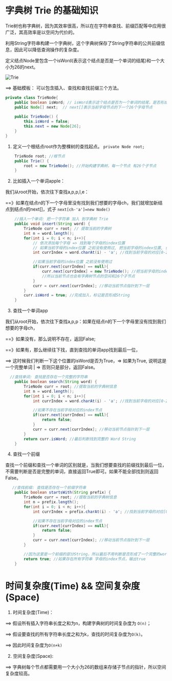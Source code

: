 # 字典树 Trie 的基础知识 
Trie树也称字典树，因为其效率很高，所以在在字符串查找、前缀匹配等中应用很广泛，其高效率是以空间为代价的。

利用String字符串构建一个字典树，这个字典树保存了String字符串的公共前缀信息，因此可以降低查询操作的复杂度。

定义结点Node里包含一个isWord(表示这个结点是否是一个单词的结尾)和一个大小为26的next。

![Trie](https://github.com/ChenHCY/AlgorithmsQuestion/assets/60770401/5a07c857-7e11-46dc-a599-f71fcdd7b8fd)

==> 基础模板： 可以包含插入、查找和查找前缀三个方法。
```Java
private class TrieNode{
    public boolean isWord; // isWord表示这个结点是否为一个单词的结尾，是否形成一个Word String  
    public Node[] next;  // next[]表示当前字母节点的下一个26个字母节点
        
    public TrieNode() {
        this.isWord = false;
        this.next = new Node[26];
    }
}
```

1. 定义一个根结点root作为整棵树的查找起点。 `private Node root;`
```Java
    TrieNode root; //根节点
    public Trie() {
        root = new TrieNode(); //开始构建字典树，每一个节点 有26个子节点
    }
```

2. 比如插入一个单词apple：

我们从root开始，依次往下查找a,p,p,l,e：

==》如果在结点n的下一个字母里没有找到我们想要的字母ch，我们就增加新结点到结点n的next[]，式子 `next[ch-'a']=new Node()`

```Java
    //插入一个单词: 把一个字符串 加入 到字典树 Trie
    public void insert(String word) {
        TrieNode curr = root; // 提取当前的字典树
        int n = word.length();
        for(int i = 0; i < n; i++){
            // 依次添加每个字母 => 找到每个字母的index位置
            // 如果当前字母的index位置 之前没有使用过, 把当前字母的index位置, 创建一个新的字典树节点
            int currIndex = word.charAt(i) - 'a'; //找到当前字母的对应[0-26]中的index位置

            //如果当前字母的index位置 之前没有使用过
            if(curr.next[currIndex] == null){ 
                curr.next[currIndex] = new TrieNode(); //把当前字母的index位置, 创建一个新的字典树节点
                //所以当前节点也会有字典树节点的空间和26个子节点
            }
            curr = curr.next[currIndex]; //移动当前节点指针到下一层
        }
        curr.isWord = true; //完成加入，标记是否形成String
    }
```

3. 查找一个单词app

我们从root开始，依次往下查找a,p,p：如果在结点n的下一个字母里没有找到我们想要的字母ch，

==》如果没有，那么说明不存在，返回False;

==》如果有，那么继续往下找，直到查找的单词app找到最后一位，
  
==> 这时候我们判断一下这个位置的isWord是否为True，=> 如果为True, 说明这是一个完整单词 |  => 否则只是部分，返回False。

```Java
  //查找单词: 查找是否存在一个完整的字符串
    public boolean search(String word) {
        TrieNode curr = root; //提取当前的字典树信息
        int n = word.length();
        for(int i = 0; i < n; i++){
            int currIndex = word.charAt(i) - 'a'; //找到当前字母的对应[0-26]中的index位置

            //如果不存在当前字母对应的index节点
            if(curr.next[currIndex] == null){ 
                return false;
            }
            curr = curr.next[currIndex]; //移动当前节点指针到下一层
        }
        return curr.isWord; //最后判断找到完整的 Word String
    }
```

4. 查找一个前缀

查找一个前缀和查找一个单词的区别就是，当我们想要查找的前缀找到最后一位，不需要判断是否是完整的单词，直接返回True即可。如果不能全部找到则返回False。

```Java
   //查找前缀: 查找是否存在一个前缀字符串
    public boolean startsWith(String prefix) {
        TrieNode curr = root; //提取当前的字典树信息
        int n = prefix.length();
        for(int i = 0; i < n; i++){
            int currIndex = prefix.charAt(i) - 'a'; //找到当前字母的对应[0-26]中的index位置

            //如果不存在当前字母对应的index节点
            if(curr.next[currIndex] == null){ 
                return false;
            }
            curr = curr.next[currIndex]; //移动当前节点指针到下一层
        }

        //因为这里是一个前缀的部分String，所以最后不用判断是否形成了一个完整的word String
        return true; //如果存在所有字符串 字母的index节点，输出true
    }
```
# 时间复杂度(Time) && 空间复杂度(Space)
1. 时间复杂度(Time)：
   
==> 假设所有插入字符串长度之和为n，构建字典树的时间复杂度为 `O(n)`；

==> 假设要查找的所有字符串长度之和为k，查找的时间复杂度为`O(k)`。

==> 因此时间复杂度为`O(n+k)`

2. 空间复杂度(Space):

==> 字典树每个节点都需要用一个大小为26的数组来存储子节点的指针，所以空间复杂度较高。
